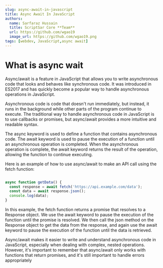 ```yaml
---
slug: async-await-in-javascript
title: Async Await In JavaScript
authors:
  name: Sarfaraz Hussain
  title: ScriptSar Core **Team**
  url: https://github.com/wgao19
  image_url: https://github.com/wgao19.png
tags: [webdev, JavaScript,async await]
---
```


# What is async wait

Async/await is a feature in JavaScript that allows you to write asynchronous code that looks and behaves like synchronous code. It was introduced in ES2017 and has quickly become a popular way to handle asynchronous operations in JavaScript.

Asynchronous code is code that doesn't run immediately, but instead, it runs in the background while other parts of the program continue to execute. The traditional way to handle asynchronous code in JavaScript is to use callbacks or promises, but async/await provides a more intuitive and readable syntax.

The async keyword is used to define a function that contains asynchronous code. The await keyword is used to pause the execution of a function until an asynchronous operation is completed. When the asynchronous operation is complete, the await keyword returns the result of the operation, allowing the function to continue executing.

Here is an example of how to use async/await to make an API call using the fetch function:

```js

async function getData() {
  const response = await fetch('https://api.example.com/data');
  const data = await response.json();
  console.log(data);
}

```


In this example, the fetch function returns a promise that resolves to a Response object. We use the await keyword to pause the execution of the function until the promise is resolved. We then call the json method on the Response object to get the data from the response, and again use the await keyword to pause the execution of the function until the data is retrieved.

Async/await makes it easier to write and understand asynchronous code in JavaScript, especially when dealing with complex, nested operations. However, it's important to remember that async/await only works with functions that return promises, and it's still important to handle errors appropriately